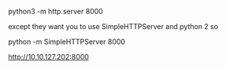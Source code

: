 python3 -m http.server 8000


except they want you to use SimpleHTTPServer and python 2 so

python -m SimpleHTTPServer 8000

http://10.10.127.202:8000
